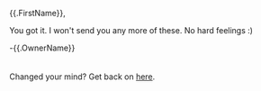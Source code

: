 {{.FirstName}},

You got it. I won't send you any more of these. No hard feelings :)

-{{.OwnerName}}
<br/>
<br/>
<br/>
Changed your mind? Get back on [here](/yes-please/{{.EncodedId}}).
